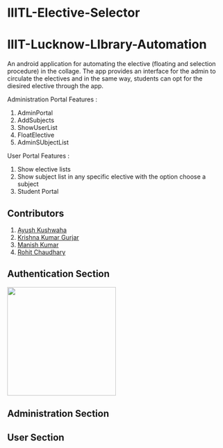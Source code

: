 # IIITL-Elective-Selector

# IIIT-Lucknow-LIbrary-Automation
An android application for automating the elective (floating and selection procedure) in the collage. The app provides an interface for the admin to circulate the electives and in the same way, students can opt for the diesired elective through the app.

Administration Portal Features : 
 1. AdminPortal
 2. AddSubjects
 3. ShowUserList
 4. FloatElective
 5. AdminSUbjectList

User Portal Features :
 1. Show elective lists
 2. Show subject list in any specific elective with the option choose a subject
 3. Student Portal

## Contributors
1. [Ayush Kushwaha](https://github.com/knight-r)
2. [Krishna Kumar Gurjar](https://github.com/KRISHNA8824)
3. [Manish Kumar](https://github.com/maku123)
4. [Rohit Chaudhary](https://github.com/Rohitchoudhary12)





## Authentication Section

<p float="middle">
<img src="https://user-images.githubusercontent.com/54670079/203905974-a279f53c-6695-43bb-be95-ce784c9b7d3d.jpg" width="250" />
</p>


## Administration Section


## User Section

